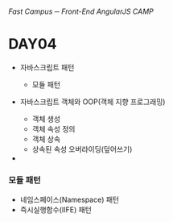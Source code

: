 ###### Fast Campus ─ Front-End AngularJS CAMP

# DAY04

- 자바스크립트 패턴
    - 모듈 패턴

- 자바스크립트 객체와 OOP(객체 지향 프로그래밍)
    - 객체 생성
    - 객체 속성 정의
    - 객체 상속
    - 상속된 속성 오버라이딩(덮어쓰기)

-

### 모듈 패턴

- 네임스페이스(Namespace) 패턴
- 즉시실행함수(IIFE) 패턴
